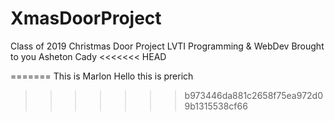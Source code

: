# XmasDoorProject
Class of 2019 Christmas Door Project LVTI Programming &amp; WebDev 
Brought to you Asheton Cady
<<<<<<< HEAD

=======
This is Marlon
Hello this is prerich
>>>>>>> b973446da881c2658f75ea972d09b1315538cf66

